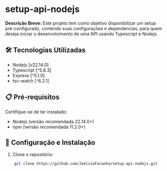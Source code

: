 # setup-api-nodejs

**Descrição Breve:**
Este projeto tem como objetivo disponibilizar um setup pré-configurado, contendo suas configurações e dependencias, para quem deseja iniciar o desenvolvimento de uma API usando Typescript e Nodejs.

## 🛠 Tecnologias Utilizadas

- Nodejs [v22.14.0]
- Typescript [^5.8.3]
- Express [^5.1.0]
- tsc-watch [^6.2.1]

## 📋 Pré-requisitos

Certifique-se de ter instalado:

- Nodejs (versão recomendada 22.14.0+)
- npm (versão recomendada 11.2.0+)

## 🚀 Configuração e Instalação

1. Clone o repositório:

```bash
    git clone https://github.com/JoelcioFacanha/setup-api-nodejs.git
```
